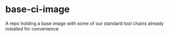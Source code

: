 # base-ci-image

A repo holding a base image with some of our standard tool chains already installed for convenience
